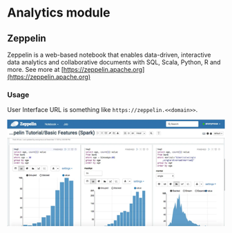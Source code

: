 # Analytics module

## Zeppelin
Zeppelin is a web-based notebook that enables data-driven, interactive data analytics and collaborative documents
with SQL, Scala, Python, R and more. See more at [https://zeppelin.apache.org](https://zeppelin.apache.org)

### Usage
User Interface URL is something like `https://zeppelin.<<domain>>`. 


![notebook](img/notebook.png)

